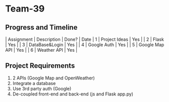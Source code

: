 # Team-39

## Progress and Timeline
| Assignment |  Description     |  Done?   | Date
| 1          |  Project Ideas   |   Yes    |
| 2          |  Flask           |   Yes    |
| 3          |  DataBase&Login  |   Yes    |
| 4          |  Google Auth     |   Yes    |
| 5          |  Google Map API  |   Yes    |
| 6          |  Weather API     |   Yes    |

## Project Requirements
1. 2 APIs (Google Map and OpenWeather)
2. Integrate a database 
3. Use 3rd party auth (Google)
4. De-coupled front-end and back-end (js and Flask app.py)
